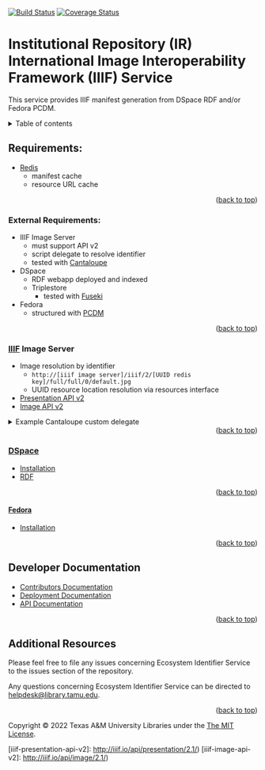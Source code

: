[![Build Status][build-badge]][build-status]
[![Coverage Status][coverage-badge]][coverage-status]

# Institutional Repository (IR) International Image Interoperability Framework (IIIF) Service

<a name="readme-top"></a>

This service provides IIIF manifest generation from DSpace RDF and/or Fedora PCDM.

<details>
<summary>Table of contents</summary>

  - [Requirements:](#requirements)
  - [External Requirements:](#external-requirements)
    - [IIIF Image Server](#iiif-image-server)
    - [DSpace](#dspace)
    - [Fedora](#fedora)
  - [Developer Documentation](#developer-documentation)
  - [Additional Resources](#additional-resources)

</details>

## Requirements:

- [Redis](redis)
  - manifest cache
  - resource URL cache

<div align="right">(<a href="#readme-top">back to top</a>)</div>

### External Requirements:

- IIIF Image Server
  - must support API v2
  - script delegate to resolve identifier
  - tested with [Cantaloupe](cantaloupe)
- DSpace
  - RDF webapp deployed and indexed
  - Triplestore
    - tested with [Fuseki](fuseki)
- Fedora
  - structured with [PCDM](pcdm)

<div align="right">(<a href="#readme-top">back to top</a>)</div>

### [IIIF](iiif) Image Server

- Image resolution by identifier
  - `http://[iiif image server]/iiif/2/[UUID redis key]/full/full/0/default.jpg`
  - UUID resource location resolution via resources interface
- [Presentation API v2](iiif-presentation-api-v2)
- [Image API v2](iiif-image-api-v2)

<details>
<summary>Example Cantaloupe custom delegate</summary>

<br/>

  require 'base64'
  class CustomDelegate
    ##
    # Returns one of the following:
    #
    # 1. String URI
    # 2. Hash with the following keys:
    #     * `uri` [String] (required)
    #     * `username` [String] For HTTP Basic authentication (optional).
    #     * `secret` [String] For HTTP Basic authentication (optional).
    #     * `headers` [Hash<String,String>] Hash of request headers (optional).
    # 3. nil if not found.
    #
    # @param options [Hash] Empty hash.
    # @return See above.
    #
    def httpsource_resource_info(options = {})
      id = context['identifier']
      puts id
      if ( id =~ /^[0-9a-f]{8}-[0-9a-f]{4}-[0-9a-f]{4}-[0-9a-f]{4}-[0-9a-f]{12}$/ )
        uri = '<%= @iiif_service_url %>resources/' + id + '/redirect'
      elsif
        irid = Base64.decode64(id)
        puts irid
        if irid.include? ":"
          parts = irid.split(':')
          ir = parts[0]
          path = parts[1]
          if ir == 'fedora'
            uri = '<%= @fedora_url %>' + path
          elsif ir == 'dspace'
            uri = '<%= @dspace_url %>' + path
          else
            uri = irid
          end
        else
          uri = id
        end
      end
      puts uri
      return uri
    end
  end

</details>

<div align="right">(<a href="#readme-top">back to top</a>)</div>

### [DSpace](dspace)

- [Installation](dspace-install)
- [RDF](dspace-rdf)

<div align="right">(<a href="#readme-top">back to top</a>)</div>

#### [Fedora](refora)

- [Installation](fedora-install)

<div align="right">(<a href="#readme-top">back to top</a>)</div>

## Developer Documentation

- [Contributors Documentation][contribute-guide]
- [Deployment Documentation][deployment-guide]
- [API Documentation](api-guide)

<div align="right">(<a href="#readme-top">back to top</a>)</div>

## Additional Resources

Please feel free to file any issues concerning Ecosystem Identifier Service to the issues section of the repository.

Any questions concerning Ecosystem Identifier Service can be directed to helpdesk@library.tamu.edu.

<div align="right">(<a href="#readme-top">back to top</a>)</div>

Copyright © 2022 Texas A&M University Libraries under the [The MIT License][license].

<!-- LINKS -->
[build-badge]: https://github.com/TAMULib/IRIIIFService/workflows/Build/badge.svg
[build-status]: https://github.com/TAMULib/IRIIIFService/actions?query=workflow%3ABuild
[coverage-badge]: https://coveralls.io/repos/github/TAMULib/IRIIIFService/badge.svg
[coverage-status]: https://coveralls.io/github/TAMULib/IRIIIFService

[api-guide]: https://tamulib.github.io/IRIIIFService
[tamu-library]: http://library.tamu.edu
[deployment-guide]: DEPLOYING.md
[contribute-guide]: CONTRIBUTING.md
[license]: LICENSE

[redis]: https://redis.io/

[cantaloupe]: https://medusa-project.github.io/cantaloupe/
[fuseki]: https://jena.apache.org/documentation/fuseki2/

[pcdm]: https://pcdm.org/

[iiif]: http://iiif.io/
[iiif-presentation-api-v2]: http://iiif.io/api/presentation/2.1/)
[iiif-image-api-v2]: http://iiif.io/api/image/2.1/)

[dspace]: http://www.dspace.org/
[dspace-install]: https://wiki.duraspace.org/display/DSDOC6x/Installing+DSpace#space-menu-link-content
[dspace-rdf]: https://wiki.duraspace.org/display/DSDOC6x/Linked+%28Open%29+Data

[fedora]: https://fedorarepository.org/
[fedora-install]: https://wiki.duraspace.org/display/FEDORA4x/Quick+Start
